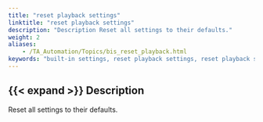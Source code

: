 ```yaml
--- 
title: "reset playback settings"
linktitle: "reset playback settings"
description: "Description Reset all settings to their defaults."
weight: 2
aliases: 
    - /TA_Automation/Topics/bis_reset_playback.html
keywords: "built-in settings, reset playback settings, reset playback settings (settings)"
---
```


## {{< expand >}} Description

Reset all settings to their defaults.



